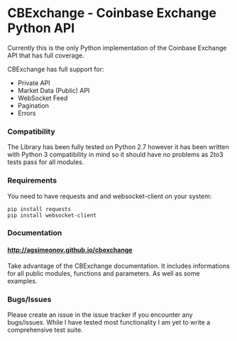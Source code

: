 # CBExchange - Coinbase Exchange Python API

Currently this is the only Python implementation of the Coinbase Exchange API that has full coverage.

CBExchange has full support for:
* Private API
* Market Data (Public) API
* WebSocket Feed
* Pagination
* Errors

### Compatibility
The Library has been fully tested on Python 2.7 however it has been written with Python 3 compatibility in mind so it should have no problems as 2to3 tests pass for all modules.

### Requirements
You need to have requests and and websocket-client on your system:

```
pip install requests
pip install websocket-client
```

### Documentation
#### http://agsimeonov.github.io/cbexchange
Take advantage of the CBExchange documentation. It includes informations for all public modules, functions and parameters. As well as some examples.

### Bugs/Issues
Please create an issue in the issue tracker if you encounter any bugs/issues.  While I have tested most functionality I am yet to write a comprehensive test suite.
